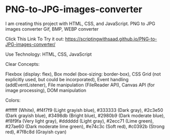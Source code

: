 # PNG-to-JPG-images-converter
I am creating this project with HTML, CSS, and JavaScript. PNG to JPG images converter Gif, BMP, WEBP converter


Click This Link To Try it out: https://scriptingwithsaad.github.io/PNG-to-JPG-images-converter/

Use Technology: HTML, 
CSS, 
JavaScript

Clear Concepts:

Flexbox (display: flex), 
Box model (box-sizing: border-box), 
CSS Grid (not explicitly used, but could be incorporated), 
Event handling (addEventListener), 
File manipulation (FileReader API), 
Canvas API (for image processing), 
DOM manipulation

Colors:

#ffffff (White), 
#f4f7f9 (Light grayish blue), 
#333333 (Dark gray), 
#2c3e50 (Dark grayish blue), 
#3498db (Bright blue), 
#2980b9 (Dark moderate blue), 
#f8f9fa (Very light gray), 
#dddddd (Light gray), 
#2ecc71 (Lime green), 
#27ae60 (Dark moderate lime green), 
#e74c3c (Soft red), 
#c0392b (Strong red), 
#7f8c8d (Grayish cyan)
